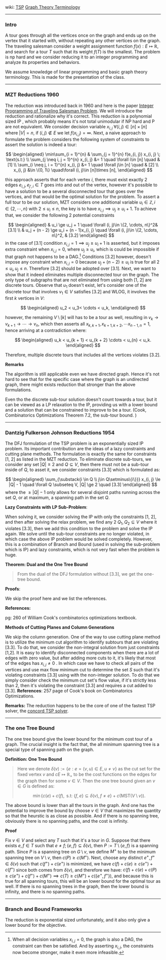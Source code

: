 wiki: [TSP](https://en.wikipedia.org/wiki/Travelling_salesman_problem)
[Graph Theory Terminology](../AMATH%20514%20Combinatorics%20Optimizations/Graph%20Theory%20Terminology.md)


---
### **Intro**

A tour goes through all the vertices once on the graph and ends up on the vertex that it started with, without repeating any other vertices on the graph. The traveling salesman consider a weight assignment function $f(x): E\mapsto \mathbb R$, and search for a tour $T$ such that its weight $f(T)$ is the smallest. The problem is np hard and we consider reducing it to an integer programming and analyze its properties and behaviors. 

We assume knowledge of linear programming and basic graph theory terminology. This is made for the presentation of the class. 


---
### **MZT Reductions 1960**

The reduction was introduced back in 1960 and here is the paper [Integer Programming of Traveling Salesman Problem](https://dl.acm.org/doi/pdf/10.1145/321043.321046). We will introduce the reduction and rationalize why it's correct. This reduction is a polynomial sized IP , which probably means it's not total unimodular if NP hard and P are not equivalent. We consider decision variable $x_{i, j}\; \forall (i, j)\in [n]\times [n]$ where $|V| = n$, if $(i, j)\not\in E$ we let $f(x_{i, j}) = \infty$. Next, a naive approach to formulate the problem considers the following system of constraints to assert the solution is indeed a tour: 

$$
\begin{aligned}
    \min\sum_{i = 1}^{n} & \sum_{j = 1}^{n} f(e_{i, j}) x_{i, j} \; \text{s.t:} 
    \\
    \sum_{j \neq i, j = 1}^{n}
        x_{i, j} &= 1 \quad \forall i\in [n] \quad & [1]
    \\
    \sum_{i \neq j, i = 1}^{n}
        x_{i, j} &= 1 \quad \forall j\in [n] \quad & [2]
    \\
    x_{i, j} &\in \{0, 1\} \quad\forall (i, j)\in [n]\times [n], 
\end{aligned}
$$

this approach asserts that for each vertex $i$, there must exist exactly 2 edges $e_{i, j}, e_{j', i}\in T$ goes into and out of the vertex, however it's possible to have a solution to be a several disconnected tour that goes over the vertices, and that would be the optimal solution for the problem. To assert a full tour to be our solution, MZT considers one additional variable $u_i\in \mathbb Z, i\in \{2, \cdots, n\}$ with $2 \le u_i \le n$, the key is to have $x_{i, j} \implies u_j \ge u_i + 1$. To achieve that, we consider the following 2 potential constraints

$$
\begin{aligned}
    & u_i \ge u_j + 1 \quad \forall (i, j)\in \{2, \cdots, n\}^2& [3.1] 
    \\
    & u_j + (n - 2) \ge u_i + (n - 1)x_{i, j} \quad \forall (i, j)\in \{2, \cdots, n\}^2,  & [3.2]
\end{aligned}
$$
in the case of \[3.1\] condition $x_{i, j} = 1\implies u_j \ge u_i + 1$ is asserted, but it imposes extra constraint when $x_{i, j} = 0$, where $u_j \ge u_i$, which is could be impossible if that graph not happens to be a DAG.[^1] Conditions \[3.2\] however, doesn't impose any constraint when $x_{i, j} = 0$ because $u_j + (n - 2) \ge u_i$ is true for all $2\le u_i, u_j \le n$. Therefore \[3.2\] should be adopted over \[3.1\]. Next, we want to show that it indeed eliminates multiple disconnected tour on the graph. The only type of subgraphs that are not eliminated from using both \[1, 2\] are discrete tours. Observe that $u_1$  doesn't exist, let's consider one of the discrete tour that involves $v_1\in V$ satisfies \[3.2\] and WLOG, it involves the first $k$ vertices in $V$: 

$$
\begin{aligned}
    u_2 < u_3< \cdots < u_k, 
\end{aligned}
$$

however, the remaining $V\setminus [k]$ will has to be a tour as well, resulting in $v_k\rightarrow v_{k + 1}\rightarrow \cdots\rightarrow v_n$, which then asserts all $x_{k, k + 1}, x_{k + 1, k + 2}, \cdots x_{n - 1, n} =1$, hence arriving at a contradiction where: 

$$
\begin{aligned}
    u_k < u_{k + 1} < u_{k + 2} \cdots < u_{n} < u_k. 
\end{aligned}
$$

Therefore, multiple discrete tours that includes all the vertices violates \[3.2\]. 

**Remarks**

The algorithm is still applicable even we have directed graph. Hence it's not hard to see that for the specific case where the graph is an undirected graph, there might exists reduction that stronger than the above formulations. 

Even tho the discrete sub-tour solution doesn't count towards a tour, but it can be viewed as a LP relaxation to the IP, providing us with a lower bound and a solution that can be constrained to improve to be a tour. (Cook, Combinatorics Optimizations Theorem 7.2, the sub-tour bound. )


---
### **Dantzig Fulkerson Johnson Reductions 1954**
The DFJ formulation of the TSP problem is an exponentially sized IP problem. Its important contribution are the ideas of a lazy constraints and cutting plane methods. The formulation is exactly the same for constraints \[1, 2\] as listed in the MZT reduction. To eliminate discrete sub-tours, we consider any set $|Q| \ge 2$ and $Q\subseteq V$, then there must not be a sub-tour inside of $Q$, to asset it, we consider constraints \[3.3\] which is formulated as: 

$$
\begin{aligned}
    \sum_{\substack{i \in Q \\ j\in Q\setminus\{i\}}}
        x_{i, j} \le |Q|  - 1 \quad \forall Q \subseteq V, |Q| \ge 2 \quad [3.3]
\end{aligned}
$$
where the $\ge |Q| - 1$ only allows for several disjoint paths running across the set $Q$, or at maximum, a spanning path in the set $Q$. 

**Lazy Constraints with LP Sub-Problem**: 

When solving it, we consider solving the IP with only the constraints \[1, 2\], and then after solving the relax problem, we find any 2 $Q_1, Q_2 \subseteq V$ where it violates \[3.3\], then we add this condition to the problem and solve the IP again. We solve until the sub-tour constraints are no longer violated, in which case the above IP problem would be solved completely. However, this is a combination of Branch and Bound (used in solving the sub-problem which is IP) and lazy constraints, which is not very fast when the problem is huge. 

**Theorem: Dual and the One Tree Bound**

> From the dual of the DFJ formulation without \[3.3\], we get the one-tree bound. 

**Proofs**: 

We skip the proof here and we list the references. 

**References:** 

pg: 260 of William Cook's combinatorics optimizations textbook. 

**Methods of Cutting Planes and Column Generations**

We skip the column generation. One of the way to use cutting plane method is to utilize the minimum cut algorithm to identify subtours that are violating \[3.3\]. To do that, we consider the non-integral solution from just constraints \[1,2]\. It is easy to identify disconnected components when there are a lot of edges with zero value, but after adding more cuts to it, it's likely that most of the edges has $x_{i, j}\neq 0$ . In which case we have to check all pairs of the vertices and use max flow minimum cut to determine the set $S$ such that it's violating constraints \[3.3\] using with the non-integer solution. To do that we simply consider check the minimum cut set's flow value, if it's strictly less than 2, then it's violating the constraint \[3.3\] and requires a cut added to \[3.3\]. 
**References**: 257 page of Cook's book on Combinatorics Optimizations. 


**Remarks:** 
The reduction happens to be the core of one of the fastest TSP solver, the [concord TSP solver](https://en.wikipedia.org/wiki/Concorde_TSP_Solver). 

---
### **The one Tree Bound**

The one tree bound give the lower bound for the minimum cost tour of a graph. The crucial insight is the fact that, the all minimum spanning tree is a special type of spanning path on the graph. 

**Definition: One Tree Bound**

> Here we denote $\delta (v):= \{e: e = (v, u) \in E, u \neq v\}$ as the cut set for the fixed vertex $v$ and $c E \mapsto \mathbb R_+$ to be the cost functions on the edges for the graph then for some $v\in V$. Then the one tree bound given an $v\in G$ is defined as: 
> 
> $$
> \min\{c(e) + c(f), \text{ s.t: } \{f, e\} \subseteq \delta (v), f \neq e\} + c(\text{MST}(V\setminus v)).
> $$

The above bound is lower than all the tours in the graph. And one has the potential to improve the bound by choose $v\in V$ that maximizes the quantity so that the heurstic is as close as possible. And if there is no spanning tree, obviously there is no spanning paths, and the cost is infinity. 

**Proof**

Fix $v\in V$ and select any $T$ such that it's a tour in $G$. Suppose that there exists $e, f \in T$ such that $e\neq f; \{e, f\} \subseteq \delta (v)$, then $P:= T\setminus \{e, f\}$ is a spanning path. Since $P$ is a spanning tree on $G \setminus v$, we define $M^+$ to be the minimum spanning tree on $V\setminus v$, then $c(P)\ge c(M^+)$. Next, choose any distinct $e^+, f^+\in \delta(v)$ such that $c(f^+) + c(e^+)$ is minimized, we have $c(f) + c(e)\ge c(e^+) + c(f^+)$ since both comes from $\delta (v)$, and therefore we have: $c(f) + c(e) + c(P)\ge c(e^+) + c(f^+) + c(M^+)\implies c(T)\ge c(M^+) + c(\{e^+, f^+\})$, and because this is true for all spanning tours, this will be an lower bound for the optimal tour as well. If there is no spanning trees in the graph, then the lower bound is infinity, and there is no spanning paths.


---
### **Branch and Bound Frameworks**

The reduction is exponential sized unfortunately, and it also only give a lower bound for the objective.



[^1]: When all decision variables $x_{i, j} = 0$, the graph is also a DAG, the constraint can then be satisfied. And by asserting $x_{i, j}$, the constraints now become stronger, make it even more infeasible. 